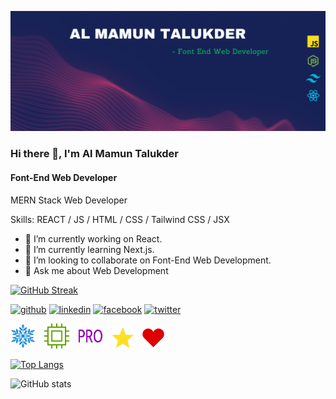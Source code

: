 ![Font-End Web Developer](https://github.com/AlMamunTalukder/AlMamunTalukder/blob/main/screencapture-file-C-Users-almam-Downloads-Documents-Blue-and-Pink-Professional-Business-Strategy-Presentation-2-pdf-2023-12-09-08_20_14.png)

### Hi there 👋, I'm Al Mamun Talukder
#### Font-End Web Developer

MERN Stack Web Developer

Skills: REACT / JS / HTML / CSS / Tailwind CSS / JSX

- 🔭 I’m currently working on React. 
- 🌱 I’m currently learning Next.js. 
- 👯 I’m looking to collaborate on Font-End Web Development. 
- 💬 Ask me about Web Development 

[![GitHub Streak](https://github-readme-streak-stats.herokuapp.com?user=AlMamunTalukder&theme=whatsapp-dark2)](https://git.io/streak-stats)

[<img src='https://cdn.jsdelivr.net/npm/simple-icons@3.0.1/icons/github.svg' alt='github' height='40'>](https://github.com/AlMamunTalukder)  [<img src='https://e7.pngegg.com/pngimages/733/89/png-clipart-social-media-linkedin-computer-icons-social-network-social-media-blue-angle-thumbnail.png' alt='linkedin' height='40'>](https://www.linkedin.com/in/https://www.linkedin.com/in/amtalukder//)  [<img src='https://cliply.co/wp-content/uploads/2019/04/371903520_SOCIAL_ICONS_FACEBOOK.png' alt='facebook' height='40'>](https://www.facebook.com/@amtsokal)  [<img src='https://th.bing.com/th/id/R.4b69afaebd08a86b08c7a950b56005d0?rik=Rb6vswLwPrLedg&riu=http%3a%2f%2fwww.vectorico.com%2fwp-content%2fuploads%2f2018%2f02%2fTwitter-Logo.png&ehk=OHhD%2bkKSXV9UGeMirUJ9gRz81rofDPVnqa4f1HHtX2k%3d&risl=&pid=ImgRaw&r=0' alt='twitter' height='40'>](https://twitter.com/https://twitter.com/a_m_talukder)  

<a href='https://archiveprogram.github.com/'><img src='https://raw.githubusercontent.com/acervenky/animated-github-badges/master/assets/acbadge.gif' width='40' height='40'></a> <a href='https://docs.github.com/en/developers'><img src='https://raw.githubusercontent.com/acervenky/animated-github-badges/master/assets/devbadge.gif' width='40' height='40'></a> <a href='https://github.com/pricing'><img src='https://raw.githubusercontent.com/acervenky/animated-github-badges/master/assets/pro.gif' width='40' height='40'></a> <a href='https://stars.github.com/'><img src='https://raw.githubusercontent.com/acervenky/animated-github-badges/master/assets/starbadge.gif' width='35' height='35'></a> <a href='https://docs.github.com/en/github/supporting-the-open-source-community-with-github-sponsors'><img src='https://raw.githubusercontent.com/acervenky/animated-github-badges/master/assets/sponsorbadge.gif' width='35' height='35'></a> 

[![Top Langs](https://github-readme-stats.vercel.app/api/top-langs/?username=AlMamunTalukder&theme=tokyonight)](https://github.com/anuraghazra/github-readme-stats)

![GitHub stats](https://github-readme-stats.vercel.app/api?username=AlMamunTalukder&show_icons=true&count_private=true&theme=ambient_gradient)  






